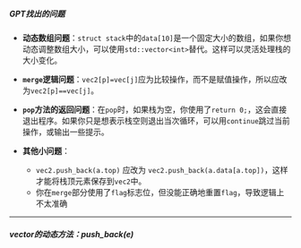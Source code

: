 ##### GPT找出的问题

- **动态数组问题**：`struct stack`中的`data[10]`是一个固定大小的数组，如果你想动态调整数组大小，可以使用`std::vector<int>`替代。这样可以灵活处理栈的大小变化。
    
- **`merge`逻辑问题**：`vec2[p]=vec[j]`应为比较操作，而不是赋值操作，所以应改为`vec2[p]==vec[j]`。
    
- **`pop`方法的返回问题**：在`pop`时，如果栈为空，你使用了`return 0;`，这会直接退出程序。如果你只是想表示栈空则退出当次循环，可以用`continue`跳过当前操作，或输出一些提示。
    
- **其他小问题**：
    
    - `vec2.push_back(a.top)` 应改为 `vec2.push_back(a.data[a.top])`，这样才能将栈顶元素保存到`vec2`中。
    - 你在`merge`部分使用了`flag`标志位，但没能正确地重置`flag`，导致逻辑上不太准确

---
##### vector的动态方法：push_back(e)
